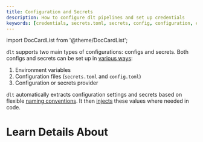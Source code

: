 ```yaml
---
title: Configuration and Secrets
description: How to configure dlt pipelines and set up credentials
keywords: [credentials, secrets.toml, secrets, config, configuration, environment variables]
---
```

import DocCardList from '@theme/DocCardList';

`dlt` supports two main types of configurations: configs and secrets. Both configs and secrets can be set up in [various ways](how_to_set_up_credentials.md):

1. Environment variables
2. Configuration files (`secrets.toml` and `config.toml`)
3. Configuration or secrets provider

`dlt` automatically extracts configuration settings and secrets based on flexible [naming conventions](how_to_set_up_credentials/#naming-convention). It then [injects](using_config_in_code/#injection-mechanism) these values where needed in code.

# Learn Details About

<DocCardList />